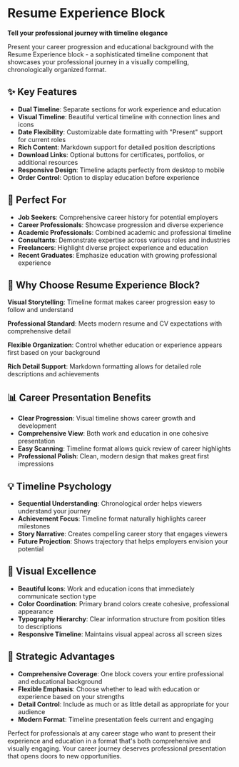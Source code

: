 # Resume Experience Block

**Tell your professional journey with timeline elegance**

Present your career progression and educational background with the Resume Experience block - a sophisticated timeline component that showcases your professional journey in a visually compelling, chronologically organized format.

## ✨ Key Features

- **Dual Timeline**: Separate sections for work experience and education
- **Visual Timeline**: Beautiful vertical timeline with connection lines and icons
- **Date Flexibility**: Customizable date formatting with "Present" support for current roles
- **Rich Content**: Markdown support for detailed position descriptions
- **Download Links**: Optional buttons for certificates, portfolios, or additional resources
- **Responsive Design**: Timeline adapts perfectly from desktop to mobile
- **Order Control**: Option to display education before experience

## 🎯 Perfect For

- **Job Seekers**: Comprehensive career history for potential employers
- **Career Professionals**: Showcase progression and diverse experience
- **Academic Professionals**: Combined academic and professional timeline
- **Consultants**: Demonstrate expertise across various roles and industries
- **Freelancers**: Highlight diverse project experience and education
- **Recent Graduates**: Emphasize education with growing professional experience

## 🚀 Why Choose Resume Experience Block?

**Visual Storytelling**: Timeline format makes career progression easy to follow and understand

**Professional Standard**: Meets modern resume and CV expectations with comprehensive detail

**Flexible Organization**: Control whether education or experience appears first based on your background

**Rich Detail Support**: Markdown formatting allows for detailed role descriptions and achievements

## 📊 Career Presentation Benefits

- **Clear Progression**: Visual timeline shows career growth and development
- **Comprehensive View**: Both work and education in one cohesive presentation
- **Easy Scanning**: Timeline format allows quick review of career highlights
- **Professional Polish**: Clean, modern design that makes great first impressions

## 💡 Timeline Psychology

- **Sequential Understanding**: Chronological order helps viewers understand your journey
- **Achievement Focus**: Timeline format naturally highlights career milestones
- **Story Narrative**: Creates compelling career story that engages viewers
- **Future Projection**: Shows trajectory that helps employers envision your potential

## 🎨 Visual Excellence

- **Beautiful Icons**: Work and education icons that immediately communicate section type
- **Color Coordination**: Primary brand colors create cohesive, professional appearance
- **Typography Hierarchy**: Clear information structure from position titles to descriptions
- **Responsive Timeline**: Maintains visual appeal across all screen sizes

## 💼 Strategic Advantages

- **Comprehensive Coverage**: One block covers your entire professional and educational background
- **Flexible Emphasis**: Choose whether to lead with education or experience based on your strengths
- **Detail Control**: Include as much or as little detail as appropriate for your audience
- **Modern Format**: Timeline presentation feels current and engaging

Perfect for professionals at any career stage who want to present their experience and education in a format that's both comprehensive and visually engaging. Your career journey deserves professional presentation that opens doors to new opportunities.

